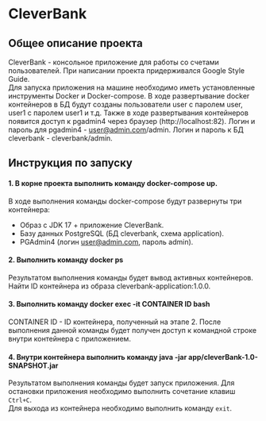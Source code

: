 # CleverBank

## Общее описание проекта

CleverBank - консольное приложение для работы со счетами пользователей.
При написании проекта придерживался Google Style Guide.  
Для запуска приложения на машине необходимо иметь установленные инструменты Docker и Docker-compose.
В ходе развертывание docker контейнеров в БД будут созданы пользователи user с паролем user, user1 с паролем user1 и т.д.
Также в ходе развертывания контейнеров появится доступ к pgadmin4 через браузер (http://localhost:82).
Логин и пароль для pgadmin4 - user@admin.com/admin. Логин и пароль к БД cleverbank - cleverbank/admin.

## Инструкция по запуску

#### 1. В корне проекта выполнить команду docker-compose up.  

В ходе выполнения команды docker-compose будут развернуты три контейнера:
- Образ с JDK 17 + приложение CleverBank.
- Базу данных PostgreSQL (БД cleverbank, схема application).
- PGAdmin4 (логин user@admin.com, пароль admin).

#### 2. Выполнить команду docker ps

Результатом выполнения команды будет вывод активных контейнеров. Найти ID контейнера из образа cleverbank-application:1.0.0.

#### 3. Выполнить команду docker exec -it CONTAINER ID  bash

CONTAINER ID - ID контейнера, полученный на этапе 2.
После выполнения данной команды будет получен доступ к командной строке внутри контейнера с приложением.

#### 4. Внутри контейнера выполнить команду java -jar app/cleverBank-1.0-SNAPSHOT.jar

Результатом выполнения команды будет запуск приложения. 
Для остановки приложения необходимо выполнить сочетание клавиш ```Ctrl+C```.  
Для выхода из контейнера необходимо выполнить команду ```exit```.
